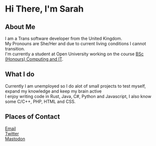 # Hi There, I'm Sarah
## About Me
I am a Trans software developer from the United Kingdom.\
My Pronouns are She/Her and due to current living conditions I cannot transition.\
I'm currently a student at Open University working on the course [BSc (Honours) Computing and IT](http://www.open.ac.uk/courses/computing-it/degrees/bsc-computing-it-q62).
## What I do
Currently I am unemployed so I do alot of small projects to test myself, expand my knowledge and keep my brain active\
I enjoy writing code in Rust, Java, C#, Python and Javascript, I also know some C/C++, PHP, HTML and CSS.
## Places of Contact
[Email](mailto:m.sarahgreywolf@outlook.com)\
[Twitter](https://twitter.com/master0)\
[Mastodon](https://mastodon.social/@Master0r0)